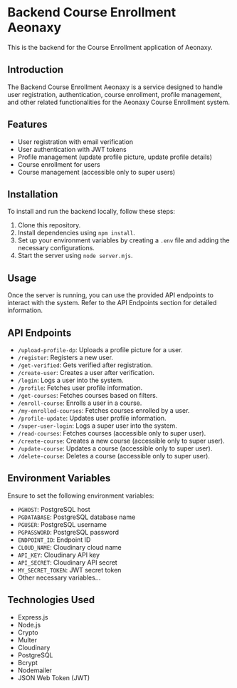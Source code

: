 # Backend Course Enrollment Aeonaxy

This is the backend for the Course Enrollment application of Aeonaxy.

## Introduction

The Backend Course Enrollment Aeonaxy is a service designed to handle user registration, authentication, course enrollment, profile management, and other related functionalities for the Aeonaxy Course Enrollment system.

## Features

- User registration with email verification
- User authentication with JWT tokens
- Profile management (update profile picture, update profile details)
- Course enrollment for users
- Course management (accessible only to super users)

## Installation

To install and run the backend locally, follow these steps:

1. Clone this repository.
2. Install dependencies using `npm install`.
3. Set up your environment variables by creating a `.env` file and adding the necessary configurations.
4. Start the server using `node server.mjs`.

## Usage

Once the server is running, you can use the provided API endpoints to interact with the system. Refer to the API Endpoints section for detailed information.

## API Endpoints

- `/upload-profile-dp`: Uploads a profile picture for a user.
- `/register`: Registers a new user.
- `/get-verified`: Gets verified after registration.
- `/create-user`: Creates a user after verification.
- `/login`: Logs a user into the system.
- `/profile`: Fetches user profile information.
- `/get-courses`: Fetches courses based on filters.
- `/enroll-course`: Enrolls a user in a course.
- `/my-enrolled-courses`: Fetches courses enrolled by a user.
- `/profile-update`: Updates user profile information.
- `/super-user-login`: Logs a super user into the system.
- `/read-courses`: Fetches courses (accessible only to super user).
- `/create-course`: Creates a new course (accessible only to super user).
- `/update-course`: Updates a course (accessible only to super user).
- `/delete-course`: Deletes a course (accessible only to super user).

## Environment Variables

Ensure to set the following environment variables:

- `PGHOST`: PostgreSQL host
- `PGDATABASE`: PostgreSQL database name
- `PGUSER`: PostgreSQL username
- `PGPASSWORD`: PostgreSQL password
- `ENDPOINT_ID`: Endpoint ID
- `CLOUD_NAME`: Cloudinary cloud name
- `API_KEY`: Cloudinary API key
- `API_SECRET`: Cloudinary API secret
- `MY_SECRET_TOKEN`: JWT secret token
- Other necessary variables...

## Technologies Used

- Express.js
- Node.js
- Crypto
- Multer
- Cloudinary
- PostgreSQL
- Bcrypt
- Nodemailer
- JSON Web Token (JWT)
